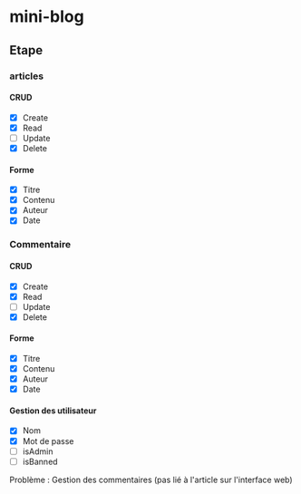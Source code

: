 # mini-blog 

## Etape 
### articles 
#### CRUD 
- [x] Create
- [x] Read
- [ ] Update 
- [x] Delete
#### Forme 
- [x] Titre
- [x] Contenu 
- [x] Auteur
- [X] Date

### Commentaire 
#### CRUD 
- [x] Create
- [x] Read
- [ ] Update 
- [x] Delete
#### Forme 
- [x] Titre
- [x] Contenu 
- [x] Auteur
- [X] Date
#### Gestion des utilisateur
- [x] Nom 
- [x] Mot de passe 
- [ ] isAdmin 
- [ ] isBanned 

Problème : Gestion des commentaires (pas lié à l'article sur l'interface web)
  
  
